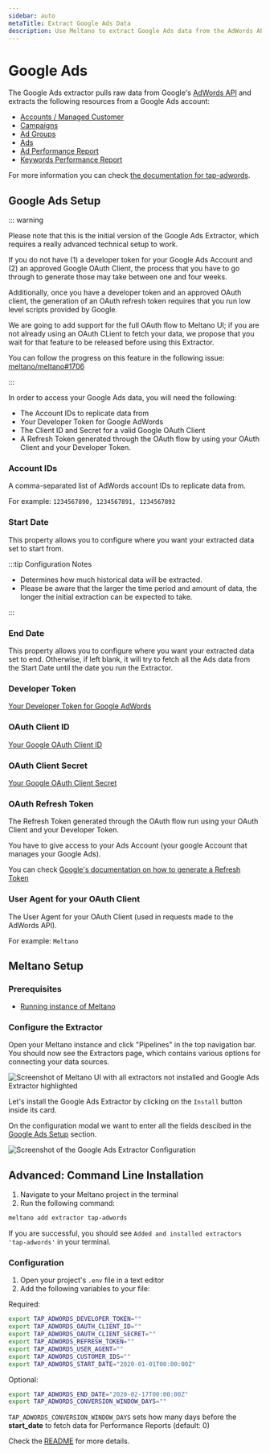 ```yaml
---
sidebar: auto
metaTitle: Extract Google Ads Data
description: Use Meltano to extract Google Ads data from the AdWords API and insert it into Postgres, Snowflake, and more.
---
```


# Google Ads

The Google Ads extractor pulls raw data from Google's [AdWords API](https://developers.google.com/adwords/api/docs/guides/start) and extracts the following resources from a Google Ads account:

- [Accounts / Managed Customer](https://developers.google.com/adwords/api/docs/reference/v201705/ManagedCustomerService.ManagedCustomer)
- [Campaigns](https://developers.google.com/adwords/api/docs/reference/v201705/CampaignService.Campaign)
- [Ad Groups](https://developers.google.com/adwords/api/docs/reference/v201705/AdGroupService.AdGroup)
- [Ads](https://developers.google.com/adwords/api/docs/reference/v201705/AdGroupAdService.AdGroupAd)
- [Ad Performance Report](https://developers.google.com/adwords/api/docs/appendix/reports/ad-performance-report)
- [Keywords Performance Report](https://developers.google.com/adwords/api/docs/appendix/reports/keywords-performance-report)

For more information you can check [the documentation for tap-adwords](https://gitlab.com/meltano/tap-adwords).

## Google Ads Setup

::: warning

Please note that this is the initial version of the Google Ads Extractor, which requires a really advanced technical setup to work.

If you do not have (1) a developer token for your Google Ads Account and (2) an approved Google OAuth Client, the process that you have to go through to generate those may take between one and four weeks.

Additionally, once you have a developer token and an approved OAuth client, the generation of an OAuth refresh token requires that you run low level scripts provided by Google.

We are going to add support for the full OAuth flow to Meltano UI; if you are not already using an OAuth CLient to fetch your data, we propose that you wait for that feature to be released before using this Extractor.

You can follow the progress on this feature in the following issue: [meltano/meltano#1706](https://gitlab.com/meltano/meltano/issues/1706)

:::

In order to access your Google Ads data, you will need the following:

- The Account IDs to replicate data from
- Your Developer Token for Google AdWords
- The Client ID and Secret for a valid Google OAuth Client
- A Refresh Token generated through the OAuth flow by using your OAuth Client and your Developer Token. 

<h3 id="customer-ids">Account IDs</h3>

A comma-separated list of AdWords account IDs to replicate data from.

For example: `1234567890, 1234567891, 1234567892`

<h3 id="start-date">Start Date</h3>

This property allows you to configure where you want your extracted data set to start from.

:::tip Configuration Notes

- Determines how much historical data will be extracted.
- Please be aware that the larger the time period and amount of data, the longer the initial extraction can be expected to take.

:::

<h3 id="end-date">End Date</h3>

This property allows you to configure where you want your extracted data set to end. Otherwise, if left blank, it will try to fetch all the Ads data from the Start Date until the date you run the Extractor.


<h3 id="developer-token">Developer Token</h3>

[Your Developer Token for Google AdWords](https://developers.google.com/adwords/api/docs/guides/first-api-call#request_a_developer_token)

<h3 id="oauth-client-id">OAuth Client ID</h3>

[Your Google OAuth Client ID](https://developers.google.com/adwords/api/docs/guides/first-api-call#set_up_oauth2_authentication)

<h3 id="oauth-client-secret">OAuth Client Secret</h3>

[Your Google OAuth Client Secret](https://developers.google.com/adwords/api/docs/guides/first-api-call#set_up_oauth2_authentication)

<h3 id="refresh-token">OAuth Refresh Token</h3>

The Refresh Token generated through the OAuth flow run using your OAuth Client and your Developer Token.

You have to give access to your Ads Account (your google Account that manages your Google Ads).

You can check [Google's documentation on how to generate a Refresh Token](https://developers.google.com/adwords/api/docs/guides/first-api-call#get_an_oauth2_refresh_token_and_configure_your_client)

<h3 id="user-agent">User Agent for your OAuth Client</h3>

The User Agent for your OAuth Client (used in requests made to the AdWords API).

For example: `Meltano`


## Meltano Setup

### Prerequisites

- [Running instance of Meltano](/docs/getting-started.html)

### Configure the Extractor

Open your Meltano instance and click "Pipelines" in the top navigation bar. You should now see the Extractors page, which contains various options for connecting your data sources.

![Screenshot of Meltano UI with all extractors not installed and Google Ads Extractor highlighted](/images/adwords-tutorial/01-adwords-extractor-selection.png)

Let's install the Google Ads Extractor by clicking on the `Install` button inside its card.

On the configuration modal we want to enter all the fields descibed in the [Google Ads Setup](/plugins/extractors/adwords.html#google-ads-setup) section.

![Screenshot of the Google Ads Extractor Configuration](/images/adwords-tutorial/02-adwords-configuration.png)


## Advanced: Command Line Installation

1. Navigate to your Meltano project in the terminal
1. Run the following command:

```bash
meltano add extractor tap-adwords
```

If you are successful, you should see `Added and installed extractors 'tap-adwords'` in your terminal.

### Configuration

1. Open your project's `.env` file in a text editor
1. Add the following variables to your file:

Required:

```bash
export TAP_ADWORDS_DEVELOPER_TOKEN=""
export TAP_ADWORDS_OAUTH_CLIENT_ID=""
export TAP_ADWORDS_OAUTH_CLIENT_SECRET=""
export TAP_ADWORDS_REFRESH_TOKEN=""
export TAP_ADWORDS_USER_AGENT=""
export TAP_ADWORDS_CUSTOMER_IDS=""
export TAP_ADWORDS_START_DATE="2020-01-01T00:00:00Z"
```

Optional:

```bash
export TAP_ADWORDS_END_DATE="2020-02-17T00:00:00Z"
export TAP_ADWORDS_CONVERSION_WINDOW_DAYS=""
```

`TAP_ADWORDS_CONVERSION_WINDOW_DAYS` sets how many days before the **start_date** to fetch data for Performance Reports (default: 0)

Check the [README](https://gitlab.com/meltano/tap-adwords) for more details.
